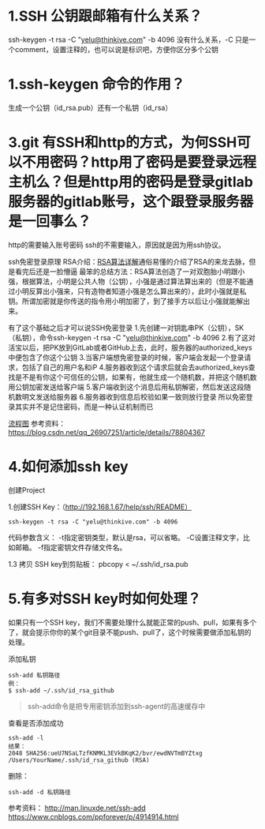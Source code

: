 # 1.SSH 公钥跟邮箱有什么关系？
ssh-keygen -t rsa -C "yelu@thinkive.com" -b 4096
没有什么关系，-C 只是一个comment，设置注释的，也可以说是标识吧，方便你区分多个公钥

# 1.ssh-keygen 命令的作用？
生成一个公钥（id_rsa.pub）还有一个私钥（id_rsa）

# 3.git 有SSH和http的方式，为何SSH可以不用密码？http用了密码是要登录远程主机么？但是http用的密码是登录gitlab服务器的gitlab账号，这个跟登录服务器是一回事么？
http的需要输入账号密码
ssh的不需要输入，原因就是因为用ssh协议。

ssh免密登录原理
RSA介绍：[RSA算法详解](http://www.guideep.com/read?guide=5676830073815040#)通俗易懂的介绍了RSA的来龙去脉，但是看完后还是一脸懵逼
最笨的总结方法：RSA算法创造了一对双胞胎小明跟小强，根据算法，小明是公共人物（公钥），小强是通过算法算出来的（但是不能通过小明反算出小强来，只有造物者知道小强是怎么算出来的），此时小强就是私钥。所谓加密就是你传送的指令用小明加密了，到了接手方以后让小强就能解出来。

有了这个基础之后才可以说SSH免密登录
1.先创建一对钥匙串PK（公钥），SK（私钥），命令ssh-keygen -t rsa -C "yelu@thinkive.com" -b 4096
2.有了这对活宝以后，把PK放到GitLab或者GitHub上去，此时，服务器的authorized_keys中便包含了你这个公钥
3.当客户端想免密登录的时候，客户端会发起一个登录请求，包括了自己的用户名和iP
4.服务器收到这个请求后就会去authorized_keys查找是不是有你这个可信任的公钥，如果有，他就生成一个随机数，并把这个随机数用公钥加密发送给客户端
5.客户端收到这个消息后用私钥解密，然后发送这段随机数明文发送给服务器
6.服务器收到信息后校验如果一致则放行登录
所以免密登录其实并不是记住密码，而是一种认证机制而已

[流程图](https://www.processon.com/diagraming/5b8ea36be4b0fe81b62610d7)
参考资料：https://blog.csdn.net/qq_26907251/article/details/78804367

# 4.如何添加ssh key
创建Project

1.创建SSH Key：（http://192.168.1.67/help/ssh/README）
```
ssh-keygen -t rsa -C "yelu@thinkive.com" -b 4096
```
代码参数含义： 
-t指定密钥类型，默认是rsa，可以省略。 
-C设置注释文字，比如邮箱。 
-f指定密钥文件存储文件名。

1.3 拷贝 SSH key到剪贴板：
pbcopy < ~/.ssh/id_rsa.pub

# 5.有多对SSH key时如何处理？
如果只有一个SSH key，我们不需要处理什么就能正常的push、pull，如果有多个了，就会提示你你的某个git目录不能push、pull了，这个时候需要做添加私钥的处理。

添加私钥
```
ssh-add 私钥路径
例：
$ ssh-add ~/.ssh/id_rsa_github
```

> ssh-add命令是把专用密钥添加到ssh-agent的高速缓存中
 
查看是否添加成功

```
ssh-add -l
结果：
2048 SHA256:ueU7NSaLTzfKNMKL3EVkBKqK2/bvr/ewdNVTmBYZtxg /Users/YourName/.ssh/id_rsa_github (RSA)
```

删除：

```
ssh-add -d 私钥路径
```


参考资料：
http://man.linuxde.net/ssh-add
https://www.cnblogs.com/ppforever/p/4914914.html





